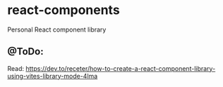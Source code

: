 # react-components
Personal React component library


## @ToDo:

Read: https://dev.to/receter/how-to-create-a-react-component-library-using-vites-library-mode-4lma